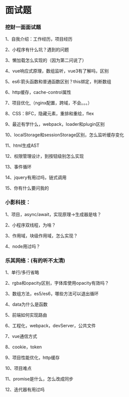 # 面试题

### 挖财一面面试题

1、自我介绍：工作经历，项目经历

2、小程序有什么坑？遇到的问题

3、懒加载怎么实现的（因为第二问说了）

4、vue响应式原理，数组监听，vue3有了解吗，区别

5、es6:箭头函数和普通函数区别？this绑定，判断数组

6、http缓存，cache-control属性

7、项目优化,（nginx配置，跨域，不会。。。）

8、CSS：BFC，隐藏元素，重排和重绘，flex

9、最近有学什么，webpack，loader和plugin区别

10、localStorage和sessionStorage区别，怎么监听缓存变化

11、html生成AST

12、权限管理设计，到按钮级别怎么实现

13、事件循环

14、jquery有用过吗，链式调用

15、你有什么要问我的

### 小影科技：

1、项目，async/await，实现原理->生成器是啥？

2、小程序双线程，为啥？

3、作用域，块级作用域，怎么实现？

4、node用过吗？

### 乐其网络：(有的听不太清)

1、单行/多行省略

2、rgba和opacity区别，字体库使用opacity有效吗？

3、数组方法，es5/es6，哪些方法可以退出循环

4、data为什么是函数

5、前端如何实现路由

6、工程化，webpack，devServer，公共文件

7、vue通信方式

8、cookie，token

9、项目性能优化，http缓存

10、项目难点

11、promise是什么，怎么改成同步

12、迭代器有用过吗

